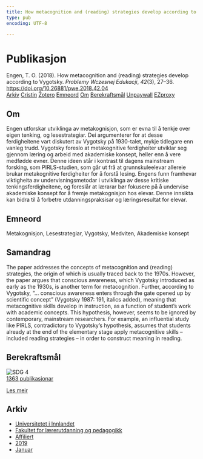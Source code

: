 ```yaml
---
title: How metacognition and (reading) strategies develop according to Vygotsky
type: pub
encoding: UTF-8

---
```

<h1>Publikasjon</h1>
<article id="csl-bib-container-MYTEZ2XJ" class="csl-bib-container">
  <div class="csl-bib-body"> <div class="csl-entry">Engen, T. O. (2018). How metacognition and (reading) strategies develop according to Vygotsky. <i>Problemy Wczesnej Edukacji</i>, <i>42</i>(3), 27–36. <a href="https://doi.org/10.26881/pwe.2018.42.04">https://doi.org/10.26881/pwe.2018.42.04</a></div> </div>
  <div class="csl-bib-buttons">
    <a href="#taxonomy-article-MYTEZ2XJ" alt="archive" class="csl-bib-button">Arkiv</a>
    <a href="https://app.cristin.no/results/show.jsf?id=1668369" alt="Cristin" class="csl-bib-button">Cristin</a>
    <a href="http://zotero.org/groups/5881554/items/MYTEZ2XJ" alt="Zotero" class="csl-bib-button">Zotero</a>
    <a href="#keywords-article-MYTEZ2XJ" alt="keywords" class="csl-bib-button">Emneord</a>
    <a href="#about-article-MYTEZ2XJ" alt="about_pub" class="csl-bib-button">Om</a>
    <a href="#sdg-article-MYTEZ2XJ" alt="sdg" class="csl-bib-button">Berekraftsmål</a>
    <a href="https://czasopisma.bg.ug.edu.pl/index.php/pwe/article/download/1994/1444" alt="Unpaywall" class="csl-bib-button">Unpaywall</a>
    <a href="https://czasopisma.bg.ug.edu.pl/index.php/pwe/article/download/1994/1444" alt="EZproxy" class="csl-bib-button">EZproxy</a>
  </div>
  <div id="csl-bib-meta-container-MYTEZ2XJ"></div>
</article>
<div id="csl-bib-meta-MYTEZ2XJ" class="csl-bib-meta">
  <article id="about-article-MYTEZ2XJ" class="about_pub-article">
    <h1>Om</h1>
    Engen utforskar utviklinga av metakognisjon, som er evna til å tenkje over eigen tenking, og lesestrategiar. Dei argumenterer for at desse ferdigheitene vart diskutert av Vygotsky på 1930-talet, mykje tidlegare enn vanleg trudd. Vygotsky foreslo at metakognitive ferdigheiter utviklar seg gjennom læring og arbeid med akademiske konsept, heller enn å vere medfødde evner. Denne ideen står i kontrast til dagens mainstream forsking, som PIRLS-studien, som går ut frå at grunnskuleelevar allereie brukar metakognitive ferdigheiter for å forstå lesing. Engens funn framhevar viktigheita av undervisningsmetodar i utviklinga av desse kritiske tenkingsferdigheitene, og foreslår at lærarar bør fokusere på å undervise akademiske konsept for å fremje metakognisjon hos elevar. Denne innsikta kan bidra til å forbetre utdanningspraksisar og læringsresultat for elevar.
  </article>
  <article id="keywords-article-MYTEZ2XJ" class="keywords-article">
    <h1>Emneord</h1>
    Metakognisjon, Lesestrategiar, Vygotsky, Medviten, Akademiske konsept
  </article>
  <article id="abstract-article-MYTEZ2XJ" class="abstract-article">
    <h1>Samandrag</h1>
    The paper addresses the concepts of metacognition and (reading) strategies, the origin of which is usually traced back to the 1970s. However, the paper argues that conscious awareness, which Vygotsky introduced as early as the 1930s, is another term for metacognition. Further, according to Vygotsky, “… conscious awareness enters through the gate opened up by scientific concept” (Vygotsky 1987: 191, italics added), meaning that metacognitive skills develop in instruction, as a function of student’s work with academic concepts. This hypothesis, however, seems to be ignored by contemporary, mainstream researchers. For example, an influential study like PIRLS, contradictory to Vygotsky’s hypothesis, assumes that students already at the end of the elementary stage apply metacognitive skills – included reading strategies – in order to construct meaning in reading.
  </article>
  <article id="sdg-article-MYTEZ2XJ" class="sdg-article">
    <h1>Berekraftsmål</h1>
    <div class="sdg-container"><div id="sdg4" class="sdg">
        <img src="{{< params subfolder >}}images/sdg/sdg04_nn.png" class="image" alt="SDG 4">
        <div class="sdg-overlay">
          <a href="{{< params subfolder >}}nn/archive/?sdg=4#archive" class="sdg-publication-count"><span>1363</span> publikasjonar</a>
          <p><a href="https://fn.no/om-fn/fns-baerekraftsmaal/god-utdanning?lang=nno-NO" class="sdg-read-more">Les meir</a></p>
        </div>
      </div></div>
  </article>
  <article id="taxonomy-article-MYTEZ2XJ" class="taxonomy-article">
    <h1>Arkiv</h1>
    <ul>
      <li><a href="{{< params subfolder >}}nn/archive/?key=3DCRN523">Universitetet i Innlandet</a></li>
      <li><a href="{{< params subfolder >}}nn/archive/?key=WYNZA47F">Fakultet for lærerutdanning og pedagogikk</a></li>
      <li><a href="{{< params subfolder >}}nn/archive/?key=2ZAN5K7T">Affiliert</a></li>
      <li><a href="{{< params subfolder >}}nn/archive/?key=DEBVM7RU">2019</a></li>
      <li><a href="{{< params subfolder >}}nn/archive/?key=XI7QS2E2">Januar</a></li>
    </ul>
  </article>
</div>
